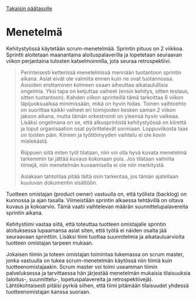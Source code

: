 [Takaisin päätasolle](./README.md)

# Menetelmä

Kehitystyössä käytetään scrum-menetelmää. Sprintin pituus on 2
viikkoa. Sprintti aloitetaan maanantaina aloituspalaverilla ja
lopetetaan seuraavan viikon perjantaina tulosten katselmoinnilla, jota
seuraa retrospektiivi.

> Perinteisesti ketterissä menetelmissä mennään tuotantoon sprintin
> aikana. Asiat eivät ole valmiita ennen kuin ne ovat
> tuotannossa. Asioiden erottaminen kolmeen osaan aiheuttaa
> aikataulullisia ongelmia. Yksi tapa on ketjuttaa vaiheet (ensin
> kehitys, sitten testaus, sitten tuotantoon). Kahden viikon
> sprinteillä tämä tarkoittaa 6 viikon läpijuoksuaikaa minimissään,
> mikä on hyvin hidas. Toinen vaihtoehto on suorittaa kaikki vaiheet
> eri toimijoiden kesken saman 2 viikon jakson aikana, mutta tämän
> orkestrointi on yleensä hyvin vaikeaa. Lisäksi ongelmana on se, että
> alkusprintistä kehitystyössä on kiirettä ja loput organisaation osat
> pyörittelevät sormiaan. Loppuviikosta taas on toisten päin. Kiireen
> ja työttömyyden vaihtelu ei ole kovin mielekästä.
>
> Riippuen siitä miten työt tilataan, niin voi olla hyvä kuvata
> menetelmä tarkemmin tai jättää kuvaus kokonaan pois. Jos tilataan
> valmiita tiimejä, niin menetelmän kuvaamisella ei ole niin
> merkitystä.
>
> Asiakaan tahtotilaa pitää tältä osin tarkentaa, jos tämän ajatellaan kuuluvan dokumentin sisältöön.

Tuotteen omistajan (product owner) vastuulla on, että työlista
(backlog) on kunnossa ja ajan tasalla. Viimeistään sprintin alkaessa
tehtävillä on oltava kuvaus ja kokoarvio. Tämä vaatii vaihtelevan
määrän suunnittelupalavereita sprintin aikana.

Kehitystiimi vastaa siitä, että toteuttaa tuotteen omistajalle
sprintin aloituksessa lupaamansa asiat siten, että työtä ei näiden
osalta jää seuraavaan sprinttiin. Lisäksi tiimi tuottaa suunnitelmia
ja aikatauluarvioita tuotteen omistajan tarpeen mukaan.

Jokaisen tiimin ja toteen omistajan toimintaa tukemassa on scrum
master, jonka vastuulla on tukea scrum-menetelmän käytössä niin tiimiä
kuin tuotteenomistajaakin. Scrum master voi toimi useamman tiimin
palveluksessa ja tarvittaessa hän järjestää menetelmän mukaisia
tilaisuuksia (aloitus-, suunnittelu-, lopetuspalavereita ja
retrospektiivejä). Lähtökohtaisesti pitäisi pyrkiä siihen, että tiimi
pitämään tilaisuudet yhdessä tuotteenomistajan kanssa suoraan.
